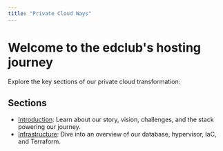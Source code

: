 ```yaml
---
title: "Private Cloud Ways"
---
```


# Welcome to the edclub's hosting journey

Explore the key sections of our private cloud transformation:

## Sections

- [Introduction](./intro/story): Learn about our story, vision, challenges, and the stack powering our journey.
- [Infrastructure](./infrastructure/): Dive into an overview of our database, hypervisor, IaC, and Terraform.


